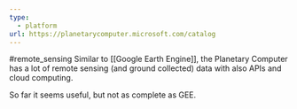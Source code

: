 ```yaml
---
type:
  - platform
url: https://planetarycomputer.microsoft.com/catalog
---
```

#remote_sensing 
Similar to [[Google Earth Engine]], the Planetary Computer has a lot of remote sensing (and ground collected) data with also APIs and cloud computing.

So far it seems useful, but not as complete as GEE.